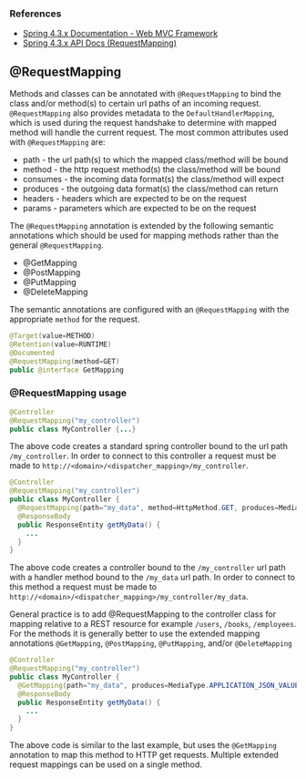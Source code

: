 ### References

- [Spring 4.3.x Documentation - Web MVC Framework](https://docs.spring.io/spring-framework/docs/4.3.x/spring-framework-reference/html/mvc.html)
- [Spring 4.3.x API Docs (RequestMapping)](https://docs.spring.io/spring-framework/docs/current/javadoc-api/org/springframework/web/bind/annotation/RequestMapping.html)

## @RequestMapping

Methods and classes can be annotated with `@RequestMapping` to bind the class and/or method(s) to certain url paths of an incoming request. `@RequestMapping` also provides metadata to the `DefaultHandlerMapping`, which is used during the request handshake to determine with mapped method will handle the current request. The most common attributes used with `@RequestMapping` are:

- path - the url path(s) to which the mapped class/method will be bound
- method - the http request method(s) the class/method will be bound
- consumes - the incoming data format(s) the class/method will expect
- produces - the outgoing data format(s) the class/method can return
- headers - headers which are expected to be on the request
- params - parameters which are expected to be on the request

The `@RequestMapping` annotation is extended by the following semantic annotations which should be used for mapping methods rather than the general `@RequestMapping`.

- @GetMapping
- @PostMapping
- @PutMapping
- @DeleteMapping

The semantic annotations are configured with an `@RequestMapping` with the appropriate `method` for the request.

```java
@Target(value=METHOD)
@Retention(value=RUNTIME)
@Documented
@RequestMapping(method=GET)
public @interface GetMapping
```

### @RequestMapping usage

```java
@Controller
@RequestMapping("my_controller")
public class MyController {...}
```

The above code creates a standard spring controller bound to the url path `/my_controller`. In order to connect to this controller a request must be made to `http://<domain>/<dispatcher_mapping>/my_controller`.

```java
@Controller
@RequestMapping("my_controller")
public class MyController {
  @RequestMapping(path="my_data", method=HttpMethod.GET, produces=MediaType.APPLICATION_JSON_VALUE)
  @ResponseBody
  public ResponseEntity getMyData() {
    ...
  }
}
```

The above code creates a controller bound to the `/my_controller` url path with a handler method bound to the `/my_data` url path. In order to connect to this method a request must be made to `http://<domain>/<dispatcher_mapping>/my_controller/my_data`.

General practice is to add @RequestMapping to the controller class for mapping relative to a REST resource for example `/users`, `/books`, `/employees`. For the methods it is generally better to use the extended mapping annotations `@GetMapping`, `@PostMapping`, `@PutMapping`, and/or `@DeleteMapping`

```java
@Controller
@RequestMapping("my_controller")
public class MyController {
  @GetMapping(path="my_data", produces=MediaType.APPLICATION_JSON_VALUE)
  @ResponseBody
  public ResponseEntity getMyData() {
    ...
  }
}
```

The above code is similar to the last example, but uses the `@GetMapping` annotation to map this method to HTTP get requests. Multiple extended request mappings can be used on a single method.